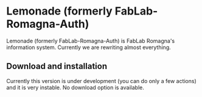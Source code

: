 # Lemonade (formerly FabLab-Romagna-Auth)
Lemonade (formerly FabLab-Romagna-Auth) is FabLab Romagna's information system. Currently we are rewriting almost everything.

## Download and installation
Currently this version is under development (you can do only a few actions) and it is very instable. No download option is available.